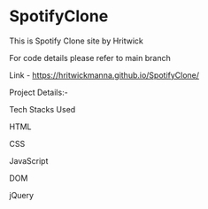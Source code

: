 # SpotifyClone
This is Spotify Clone site by Hritwick

For code details please refer to main branch

Link - https://hritwickmanna.github.io/SpotifyClone/

Project Details:-

Tech Stacks Used

HTML

CSS

JavaScript

DOM

jQuery
